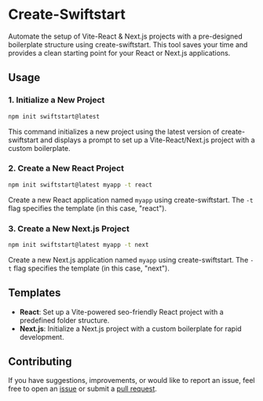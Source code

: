 # Create-Swiftstart

Automate the setup of Vite-React & Next.js projects with a pre-designed boilerplate structure using create-swiftstart. This tool saves your time and provides a clean starting point for your React or Next.js applications.

## Usage

### 1. Initialize a New Project

```bash
npm init swiftstart@latest
```

This command initializes a new project using the latest version of create-swiftstart and displays a prompt to set up a Vite-React/Next.js project with a custom boilerplate.

### 2. Create a New React Project

```bash
npm init swiftstart@latest myapp -t react
```

Create a new React application named `myapp` using create-swiftstart. The `-t` flag specifies the template (in this case, "react").

### 3. Create a New Next.js Project

```bash
npm init swiftstart@latest myapp -t next
```

Create a new Next.js application named `myapp` using create-swiftstart. The `-t` flag specifies the template (in this case, "next").

## Templates

- **React**: Set up a Vite-powered seo-friendly React project with a predefined folder structure.
- **Next.js**: Initialize a Next.js project with a custom boilerplate for rapid development.

## Contributing

If you have suggestions, improvements, or would like to report an issue, feel free to open an [issue](https://github.com/fh-rabbi/create-swiftstart/issues) or submit a [pull request](https://github.com/fh-rabbi/create-swiftstart/pulls).


<!--## License

This project is licensed under the MIT License - see the [LICENSE](LICENSE) file for details.
```

In this README:

- It provides an overview of the tool and its purpose.
- It explains how to use the module with example commands.
- It lists the available templates (React and Next.js).
- It includes a section on contributing and licensing.

You can further customize and expand this README to suit your specific project.
-->
